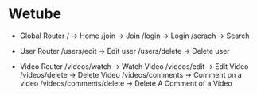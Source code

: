 # Wetube

* Global Router
/ -> Home
/join -> Join
/login -> Login
/serach -> Search

* User Router
/users/edit -> Edit user
/users/delete -> Delete user

* Video Router
/videos/watch -> Watch Video
/videos/edit -> Edit Video
/videos/delete -> Delete Video
/videos/comments -> Comment on a video
/videos/comments/delete -> Delete A Comment of a Video

